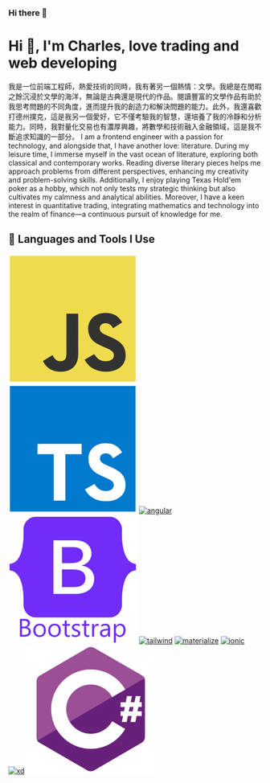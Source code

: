 ### Hi there 👋

<!--
**charleswanghc/charleswanghc** is a ✨ _special_ ✨ repository because its `README.md` (this file) appears on your GitHub profile.

Here are some ideas to get you started:

- 🔭 I’m currently working on ...
- 🌱 I’m currently learning ...
- 👯 I’m looking to collaborate on ...
- 🤔 I’m looking for help with ...
- 💬 Ask me about ...
- 📫 How to reach me: ...
- 😄 Pronouns: ...
- ⚡ Fun fact: ...
-->


# Hi 👋, I'm Charles, love trading and web developing

我是一位前端工程師，熱愛技術的同時，我有著另一個熱情：文學。我總是在閒暇之餘沉浸於文學的海洋，無論是古典還是現代的作品。閱讀豐富的文學作品有助於我思考問題的不同角度，進而提升我的創造力和解決問題的能力。此外，我還喜歡打德州撲克，這是我另一個愛好，它不僅考驗我的智慧，還培養了我的冷靜和分析能力。同時，我對量化交易也有濃厚興趣，將數學和技術融入金融領域，這是我不斷追求知識的一部分。 I am a frontend engineer with a passion for technology, and alongside that, I have another love: literature. During my leisure time, I immerse myself in the vast ocean of literature, exploring both classical and contemporary works. Reading diverse literary pieces helps me approach problems from different perspectives, enhancing my creativity and problem-solving skills. Additionally, I enjoy playing Texas Hold'em poker as a hobby, which not only tests my strategic thinking but also cultivates my calmness and analytical abilities. Moreover, I have a keen interest in quantitative trading, integrating mathematics and technology into the realm of finance—a continuous pursuit of knowledge for me.

## 🚀 Languages and Tools I Use
[![javascript](https://raw.githubusercontent.com/devicons/devicon/master/icons/javascript/javascript-original.svg)](https://raw.githubusercontent.com/devicons/devicon/master/icons/javascript/javascript-original.svg)
[![typescript](https://raw.githubusercontent.com/devicons/devicon/master/icons/typescript/typescript-original.svg)](https://raw.githubusercontent.com/devicons/devicon/master/icons/typescript/typescript-original.svg)
[![angular](https://angular.io/assets/images/logos/angular/angular.svg)](https://angular.io/assets/images/logos/angular/angular.svg)
[![bootstrap](https://raw.githubusercontent.com/devicons/devicon/master/icons/bootstrap/bootstrap-plain-wordmark.svg)](https://raw.githubusercontent.com/devicons/devicon/master/icons/bootstrap/bootstrap-plain-wordmark.svg)
[![tailwind](https://www.vectorlogo.zone/logos/tailwindcss/tailwindcss-icon.svg)](https://www.vectorlogo.zone/logos/tailwindcss/tailwindcss-icon.svg)
[![materialize](https://raw.githubusercontent.com/prplx/svg-logos/5585531d45d294869c4eaab4d7cf2e9c167710a9/svg/materialize.svg)](https://raw.githubusercontent.com/prplx/svg-logos/5585531d45d294869c4eaab4d7cf2e9c167710a9/svg/materialize.svg)
[![ionic](https://upload.wikimedia.org/wikipedia/commons/d/d1/Ionic_Logo.svg)](https://upload.wikimedia.org/wikipedia/commons/d/d1/Ionic_Logo.svg)
[![xd](https://cdn.worldvectorlogo.com/logos/adobe-xd.svg)](https://cdn.worldvectorlogo.com/logos/adobe-xd.svg)
[![csharp](https://raw.githubusercontent.com/devicons/devicon/master/icons/csharp/csharp-original.svg)](https://raw.githubusercontent.com/devicons/devicon/master/icons/csharp/csharp-original.svg)

